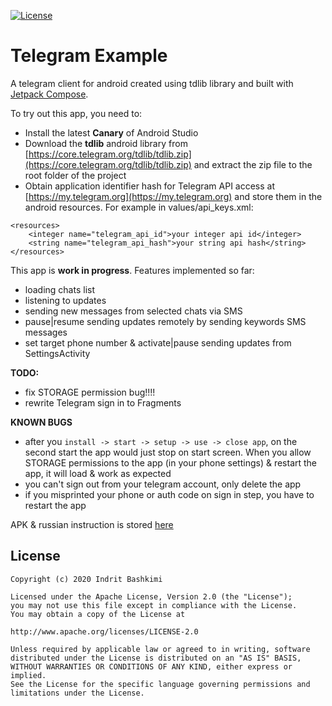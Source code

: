 [![License](https://img.shields.io/badge/license-Apache%202-4EB1BA.svg?style=flat-square)](https://www.apache.org/licenses/LICENSE-2.0.html)

# Telegram Example

A telegram client for android created using tdlib library and built with [Jetpack Compose](https://developer.android.com/jetpack/compose).

To try out this app, you need to: 
* Install the latest **Canary** of Android Studio
* Download the **tdlib** android library from [https://core.telegram.org/tdlib/tdlib.zip](https://core.telegram.org/tdlib/tdlib.zip) and extract the zip file to the root folder of the project
* Obtain application identifier hash for Telegram API access at [https://my.telegram.org](https://my.telegram.org) and store them in the android resources. For example in values/api_keys.xml:
```
<resources>
    <integer name="telegram_api_id">your integer api id</integer>
    <string name="telegram_api_hash">your string api hash</string>
</resources>
```

This app is **work in progress**. Features implemented so far:
- loading chats list 
- listening to updates
- sending new messages from selected chats via SMS
- pause|resume sending updates remotely by sending keywords SMS messages
- set target phone number & activate|pause sending updates from SettingsActivity

**TODO:**
- fix STORAGE permission bug!!!!
- rewrite Telegram sign in to Fragments


**KNOWN BUGS**
- after you `install -> start -> setup -> use -> close app`, on the second start the app would just stop on start screen. When you allow STORAGE permissions to the app (in your phone  settings) & restart the app, it will load & work as expected
- you can't sign out from your telegram account, only delete the app
- if you misprinted your phone or auth code on sign in step, you have to restart the app

APK & russian instruction is stored [here](https://yadi.sk/d/mXerws5pZSem3w?w=1)


## License
    Copyright (c) 2020 Indrit Bashkimi

    Licensed under the Apache License, Version 2.0 (the "License");
    you may not use this file except in compliance with the License.
    You may obtain a copy of the License at

    http://www.apache.org/licenses/LICENSE-2.0

    Unless required by applicable law or agreed to in writing, software
    distributed under the License is distributed on an "AS IS" BASIS,
    WITHOUT WARRANTIES OR CONDITIONS OF ANY KIND, either express or implied.
    See the License for the specific language governing permissions and
    limitations under the License.
